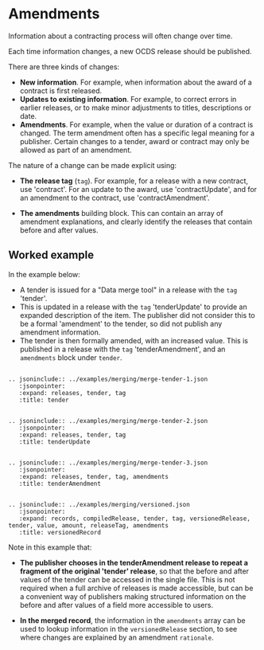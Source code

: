 # Amendments

Information about a contracting process will often change over time.

Each time information changes, a new OCDS release should be published. 

There are three kinds of changes:

* **New information**. For example, when information about the award of a contract is first released.
* **Updates to existing information**. For example, to correct errors in earlier releases, or to make minor adjustments to titles, descriptions or date. 
* **Amendments**. For example, when the value or duration of a contract is changed. The term amendment often has a specific legal meaning for a publisher. Certain changes to a tender, award or contract may only be allowed as part of an amendment. 

The nature of a change can be made explicit using:

* **The release tag** (`tag`). For example, for a release with a new contract, use 'contract'. For an update to the award, use 'contractUpdate', and for an amendment to the contract, use 'contractAmendment'. 

* **The amendments** building block. This can contain an array of amendment explanations, and clearly identify the releases that contain before and after values. 

## Worked example

In the example below:

* A tender is issued for a "Data merge tool" in a release with the `tag` 'tender'. 
* This is updated in a release with the `tag` 'tenderUpdate' to provide an expanded description of the item. The publisher did not consider this to be a formal 'amendment' to the tender, so did not publish any amendment information.
* The tender is then formally amended, with an increased value. This is published in a release with the `tag` 'tenderAmendment', and an `amendments` block under `tender`.


```eval_rst

.. jsoninclude:: ../examples/merging/merge-tender-1.json
   :jsonpointer: 
   :expand: releases, tender, tag
   :title: tender

```

```eval_rst

.. jsoninclude:: ../examples/merging/merge-tender-2.json
   :jsonpointer: 
   :expand: releases, tender, tag
   :title: tenderUpdate

```

```eval_rst

.. jsoninclude:: ../examples/merging/merge-tender-3.json
   :jsonpointer: 
   :expand: releases, tender, tag, amendments
   :title: tenderAmendment

```

```eval_rst

.. jsoninclude:: ../examples/merging/versioned.json
   :jsonpointer: 
   :expand: records, compiledRelease, tender, tag, versionedRelease, tender, value, amount, releaseTag, amendments
   :title: versionedRecord

```


Note in this example that:

* **The publisher chooses in the tenderAmendment release to repeat a fragment of the original 'tender' release**, so that the before and after values of the tender can be accessed in the single file. This is not required when a full archive of releases is made accessible, but can be a convenient way of publishers making structured information on the before and after values of a field more accessible to users. 

* **In the merged record**, the information in the `amendments` array can be used to lookup information in the `versionedRelease` section, to see where changes are explained by an amendment `rationale`. 



